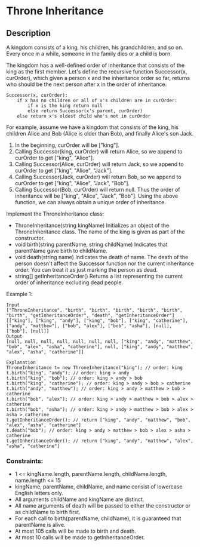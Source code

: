 # Throne Inheritance
## Description

A kingdom consists of a king, his children, his grandchildren, and so on. Every once in a while, someone in the family dies or a child is born.

The kingdom has a well-defined order of inheritance that consists of the king as the first member. Let's define the recursive function Successor(x, curOrder), which given a person x and the inheritance order so far, returns who should be the next person after x in the order of inheritance.
```
Successor(x, curOrder):
    if x has no children or all of x's children are in curOrder:
        if x is the king return null
        else return Successor(x's parent, curOrder)
    else return x's oldest child who's not in curOrder
```
For example, assume we have a kingdom that consists of the king, his children Alice and Bob (Alice is older than Bob), and finally Alice's son Jack.

1. In the beginning, curOrder will be ["king"].
2. Calling Successor(king, curOrder) will return Alice, so we append to curOrder to get ["king", "Alice"].
3. Calling Successor(Alice, curOrder) will return Jack, so we append to curOrder to get ["king", "Alice", "Jack"].
4. Calling Successor(Jack, curOrder) will return Bob, so we append to curOrder to get ["king", "Alice", "Jack", "Bob"].
5. Calling Successor(Bob, curOrder) will return null. Thus the order of inheritance will be ["king", "Alice", "Jack", "Bob"].
Using the above function, we can always obtain a unique order of inheritance.

Implement the ThroneInheritance class:

- ThroneInheritance(string kingName) Initializes an object of the ThroneInheritance class. The name of the king is given as part of the constructor.
- void birth(string parentName, string childName) Indicates that parentName gave birth to childName.
- void death(string name) Indicates the death of name. The death of the person doesn't affect the Successor function nor the current inheritance order. You can treat it as just marking the person as dead.
- string[] getInheritanceOrder() Returns a list representing the current order of inheritance excluding dead people.


 
Example 1:
<!-- ![Alt](https://assets.leetcode.com/uploads/2021/08/24/two-palindromic-subsequences.png) -->

```
Input
["ThroneInheritance", "birth", "birth", "birth", "birth", "birth", "birth", "getInheritanceOrder", "death", "getInheritanceOrder"]
[["king"], ["king", "andy"], ["king", "bob"], ["king", "catherine"], ["andy", "matthew"], ["bob", "alex"], ["bob", "asha"], [null], ["bob"], [null]]
Output
[null, null, null, null, null, null, null, ["king", "andy", "matthew", "bob", "alex", "asha", "catherine"], null, ["king", "andy", "matthew", "alex", "asha", "catherine"]]

Explanation
ThroneInheritance t= new ThroneInheritance("king"); // order: king
t.birth("king", "andy"); // order: king > andy
t.birth("king", "bob"); // order: king > andy > bob
t.birth("king", "catherine"); // order: king > andy > bob > catherine
t.birth("andy", "matthew"); // order: king > andy > matthew > bob > catherine
t.birth("bob", "alex"); // order: king > andy > matthew > bob > alex > catherine
t.birth("bob", "asha"); // order: king > andy > matthew > bob > alex > asha > catherine
t.getInheritanceOrder(); // return ["king", "andy", "matthew", "bob", "alex", "asha", "catherine"]
t.death("bob"); // order: king > andy > matthew > bob > alex > asha > catherine
t.getInheritanceOrder(); // return ["king", "andy", "matthew", "alex", "asha", "catherine"]
```

### Constraints:

- 1 <= kingName.length, parentName.length, childName.length, name.length <= 15
- kingName, parentName, childName, and name consist of lowercase English letters only.
- All arguments childName and kingName are distinct.
- All name arguments of death will be passed to either the constructor or as childName to birth first.
- For each call to birth(parentName, childName), it is guaranteed that parentName is alive.
- At most 105 calls will be made to birth and death.
- At most 10 calls will be made to getInheritanceOrder.